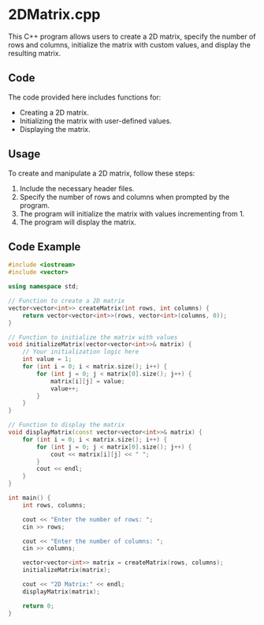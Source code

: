 # 2DMatrix.cpp

This C++ program allows users to create a 2D matrix, specify the number of rows and columns, initialize the matrix with custom values, and display the resulting matrix.

## Code

The code provided here includes functions for:

- Creating a 2D matrix.
- Initializing the matrix with user-defined values.
- Displaying the matrix.

## Usage

To create and manipulate a 2D matrix, follow these steps:

1. Include the necessary header files.
2. Specify the number of rows and columns when prompted by the program.
3. The program will initialize the matrix with values incrementing from 1.
4. The program will display the matrix.

## Code Example

```cpp
#include <iostream>
#include <vector>

using namespace std;

// Function to create a 2D matrix
vector<vector<int>> createMatrix(int rows, int columns) {
    return vector<vector<int>>(rows, vector<int>(columns, 0));
}

// Function to initialize the matrix with values
void initializeMatrix(vector<vector<int>>& matrix) {
    // Your initialization logic here
    int value = 1;
    for (int i = 0; i < matrix.size(); i++) {
        for (int j = 0; j < matrix[0].size(); j++) {
            matrix[i][j] = value;
            value++;
        }
    }
}

// Function to display the matrix
void displayMatrix(const vector<vector<int>>& matrix) {
    for (int i = 0; i < matrix.size(); i++) {
        for (int j = 0; j < matrix[0].size(); j++) {
            cout << matrix[i][j] << " ";
        }
        cout << endl;
    }
}

int main() {
    int rows, columns;

    cout << "Enter the number of rows: ";
    cin >> rows;

    cout << "Enter the number of columns: ";
    cin >> columns;

    vector<vector<int>> matrix = createMatrix(rows, columns);
    initializeMatrix(matrix);

    cout << "2D Matrix:" << endl;
    displayMatrix(matrix);

    return 0;
}
